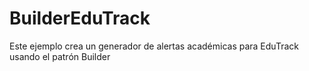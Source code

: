 # BuilderEduTrack
Este ejemplo crea un generador de alertas académicas para EduTrack usando el patrón Builder
